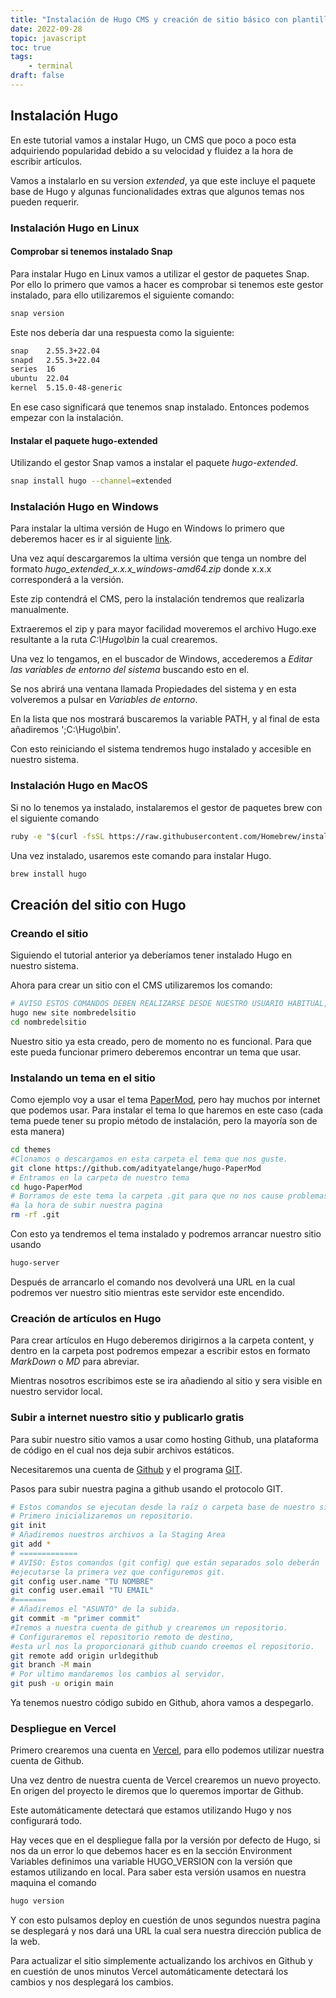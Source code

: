 ```yaml
---
title: "Instalación de Hugo CMS y creación de sitio básico con plantilla"
date: 2022-09-28
topic: javascript
toc: true
tags:
    - terminal
draft: false
---
```

## Instalación Hugo

En este tutorial vamos a instalar Hugo, un CMS que poco a poco esta adquiriendo popularidad debido a su velocidad y fluidez a la hora de escribir artículos.

Vamos a instalarlo en su version *extended*, ya que este incluye el paquete base de Hugo y algunas funcionalidades extras que algunos temas nos pueden requerir.

### Instalación Hugo en Linux

#### Comprobar si tenemos instalado Snap

Para instalar Hugo en Linux vamos a utilizar el gestor de paquetes Snap. Por ello lo primero que vamos a hacer es comprobar si tenemos este gestor instalado, para ello utilizaremos el siguiente comando:

```sh
snap version

```

Este nos debería dar una respuesta como la siguiente:

```sh
snap    2.55.3+22.04
snapd   2.55.3+22.04
series  16
ubuntu  22.04
kernel  5.15.0-48-generic

```

En ese caso significará que tenemos snap instalado. Entonces podemos empezar con la instalación.

#### Instalar el paquete hugo-extended

Utilizando el gestor Snap vamos a instalar el paquete *hugo-extended*.

```sh
snap install hugo --channel=extended

```

### Instalación Hugo en Windows

Para instalar la ultima versión de Hugo en Windows lo primero que deberemos hacer es ir al siguiente [link](https://github.com/gohugoio/hugo/releases).

Una vez aquí descargaremos la ultima versión que tenga un nombre del formato *hugo_extended_x.x.x_windows-amd64.zip* donde x.x.x corresponderá a la versión.

Este zip contendrá el CMS, pero la instalación tendremos que realizarla manualmente.

Extraeremos el zip y para mayor facilidad moveremos el archivo Hugo.exe resultante a la ruta  *C:\Hugo\bin* la cual crearemos.

Una vez lo tengamos, en el buscador de Windows, accederemos a *Editar las variables de entorno del sistema* buscando esto en el.

Se nos abrirá una ventana llamada Propiedades del sistema y en esta volveremos a pulsar en *Variables de entorno*.

En la lista que nos mostrará buscaremos la variable PATH, y al final de esta añadiremos ';C:\Hugo\bin'.

Con esto reiniciando el sistema tendremos hugo instalado y accesible en nuestro sistema.

### Instalación Hugo en MacOS

Si no lo tenemos ya instalado, instalaremos el gestor de paquetes brew con el siguiente comando

```sh
ruby -e "$(curl -fsSL https://raw.githubusercontent.com/Homebrew/install/master/install)"
```

Una vez instalado, usaremos este comando para instalar Hugo.

````sh
brew install hugo

````

## Creación del sitio con Hugo
### Creando el sitio

Siguiendo el tutorial anterior ya deberíamos tener instalado Hugo en nuestro sistema.

Ahora para crear un sitio con el CMS utilizaremos los comando:

```sh
# AVISO ESTOS COMANDOS DEBEN REALIZARSE DESDE NUESTRO USUARIO HABITUAL, NUNCA DESDE SUDO
hugo new site nombredelsitio
cd nombredelsitio
```

Nuestro sitio ya esta creado, pero de momento no es funcional. Para que este pueda funcionar primero deberemos encontrar un tema que usar.

### Instalando un tema en el sitio

 Como ejemplo voy a usar el tema [PaperMod](https://github.com/adityatelange/hugo-PaperMod), pero hay muchos por internet que podemos usar. Para instalar el tema lo que haremos en este caso (cada tema puede tener su propio método de instalación, pero la mayoría son de esta manera)
```sh
cd themes
#Clonamos o descargamos en esta carpeta el tema que nos guste.
git clone https://github.com/adityatelange/hugo-PaperMod
# Entramos en la carpeta de nuestro tema
cd hugo-PaperMod
# Borramos de este tema la carpeta .git para que no nos cause problemas
#a la hora de subir nuestra pagina
rm -rf .git
```

Con esto ya tendremos el tema instalado y podremos arrancar nuestro sitio usando
```sh
hugo-server
```
Después de arrancarlo el comando nos devolverá una URL en la cual podremos ver nuestro sitio mientras este servidor este encendido.

### Creación de artículos en Hugo

Para crear artículos en Hugo deberemos dirigirnos a la carpeta content, y dentro en la carpeta post podremos empezar a escribir estos en formato *MarkDown* o *MD* para abreviar.

Mientras nosotros escribimos este se ira añadiendo al sitio y sera visible en nuestro servidor local.

### Subir a internet nuestro sitio y publicarlo gratis

Para subir nuestro sitio vamos a usar como hosting Github, una plataforma de código en el cual nos deja subir archivos estáticos.

Necesitaremos una cuenta de [Github]("https://github.com") y el programa [GIT]("https://git-scm.com/downloads").

Pasos para subir nuestra pagina a github usando el protocolo GIT.
```sh
# Estos comandos se ejecutan desde la raíz o carpeta base de nuestro sitio.
# Primero inicializaremos un repositorio.
git init
# Añadiremos nuestros archivos a la Staging Area
git add *
# =============
# AVISO: Estos comandos (git config) que están separados solo deberán
#ejecutarse la primera vez que configuremos git.
git config user.name "TU NOMBRE"
git config user.email "TU EMAIL"
#=======
# Añadiremos el "ASUNTO" de la subida.
git commit -m "primer commit"
#Iremos a nuestra cuenta de github y crearemos un repositorio.
# Configuraremos el repositorio remoto de destino, 
#esta url nos la proporcionará github cuando creemos el repositorio.
git remote add origin urldegithub
git branch -M main
# Por ultimo mandaremos los cambios al servidor.
git push -u origin main
```

Ya tenemos nuestro código subido en Github, ahora vamos a despegarlo.

### Despliegue en Vercel
Primero crearemos una cuenta en [Vercel](https://vercel.com), para ello podemos utilizar nuestra cuenta de Github.

Una vez dentro de nuestra cuenta de Vercel crearemos un nuevo proyecto.
En origen del proyecto le diremos que lo queremos importar de Github.

Este automáticamente detectará que estamos utilizando Hugo y nos configurará todo.

Hay veces que en el despliegue falla por la versión por defecto de Hugo, si nos da un error lo que debemos hacer es en la sección Environment Variables definimos una variable HUGO_VERSION con la versión que estamos utilizando en local. Para saber esta versión usamos en nuestra maquina el comando

```sh
hugo version
```

Y con esto pulsamos deploy en cuestión de unos segundos nuestra pagina se desplegará y nos dará una URL la cual sera nuestra dirección publica de la web.

Para actualizar el sitio simplemente actualizando los archivos en Github y en cuestión de unos minutos Vercel automáticamente detectará los cambios y nos desplegará los cambios.
